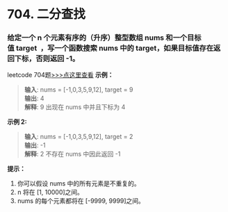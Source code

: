 # 704. 二分查找
### 给定一个 n 个元素有序的（升序）整型数组 nums 和一个目标值 target  ，写一个函数搜索 nums 中的 target，如果目标值存在返回下标，否则返回 -1。
leetcode 704题[>>>点这里查看](https://leetcode-cn.com/problems/binary-search/)
**示例：**
> **输入**: nums = [-1,0,3,5,9,12], target = 9           
> **输出**: 4            
> **解释**: 9 出现在 nums 中并且下标为 4         

**示例 2:**
> **输入**: nums = [-1,0,3,5,9,12], target = 2       
> **输出**: -1       
> **解释**: 2 不存在 nums 中因此返回 -1      

**提示：**
1. 你可以假设 nums 中的所有元素是不重复的。
2. n 将在 [1, 10000]之间。
3. nums 的每个元素都将在 [-9999, 9999]之间。